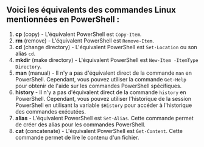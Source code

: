 
## Voici les équivalents des commandes Linux mentionnées en PowerShell :
1. **cp** (copy) - L'équivalent PowerShell est `Copy-Item`.
2. **rm** (remove) - L'équivalent PowerShell est `Remove-Item`.
3. **cd** (change directory) - L'équivalent PowerShell est `Set-Location` ou son alias `cd`.
4. **mkdir** (make directory) - L'équivalent PowerShell est `New-Item -ItemType Directory`.
5. **man** (manual) - Il n'y a pas d'équivalent direct de la commande `man` en PowerShell. Cependant, vous pouvez utiliser la commande `Get-Help` pour obtenir de l'aide sur les commandes PowerShell spécifiques.
6. **history** - Il n'y a pas d'équivalent direct de la commande `history` en PowerShell. Cependant, vous pouvez utiliser l'historique de la session PowerShell en utilisant la variable `$History` pour accéder à l'historique des commandes exécutées.
7. **alias** - L'équivalent PowerShell est `Set-Alias`. Cette commande permet de créer des alias pour les commandes PowerShell.
8. **cat** (concatenate) - L'équivalent PowerShell est `Get-Content`. Cette commande permet de lire le contenu d'un fichier.

